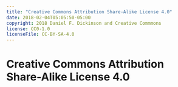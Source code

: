 ```yaml
---
title: "Creative Commons Attribution Share-Alike License 4.0"
date: 2018-02-04T05:05:50-05:00
copyright: 2018 Daniel F. Dickinson and Creative Commmons
license: CC0-1.0
licenseFile: CC-BY-SA-4.0
---
```


# Creative Commons Attribution Share-Alike License 4.0
